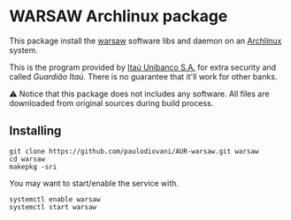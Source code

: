 # WARSAW Archlinux package

This package install the [warsaw][2] software libs and daemon on an 
[Archlinux][1] system.

This is the program provided by [Itaú Unibanco S.A.][3] for extra security
and called _Guardião Itaú_. There is no guarantee that it'll work for other
banks.

:warning: Notice that this package does not includes any software. All files
are downloaded from original sources during build process.

## Installing

```console
git clone https://github.com/paulodiovani/AUR-warsaw.git warsaw
cd warsaw
makepkg -sri
```

You may want to start/enable the service with.

```console
systemctl enable warsaw
systemctl start warsaw
```

[1]: https://www.archlinux.org
[2]: http://www.gastecnologia.com/suporte/warsaw
[3]: https://www.itau.com.br

